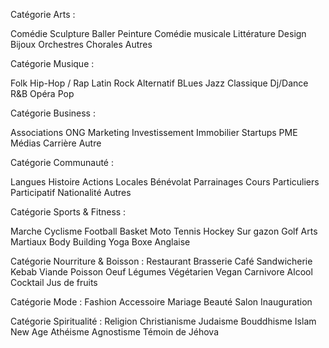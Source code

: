 Catégorie Arts :

Comédie
Sculpture
Baller
Peinture
Comédie musicale
Littérature
Design
Bijoux
Orchestres
Chorales
Autres


Catégorie Musique :

Folk
Hip-Hop / Rap
Latin
Rock
Alternatif
BLues
Jazz
Classique
Dj/Dance
R&B
Opéra
Pop


Catégorie Business :

Associations
ONG
Marketing
Investissement
Immobilier
Startups
PME
Médias
Carrière
Autre



Catégorie Communauté :

Langues
Histoire
Actions Locales
Bénévolat
Parrainages
Cours Particuliers
Participatif
Nationalité
Autres


Catégorie Sports & Fitness : 

Marche
Cyclisme
Football
Basket
Moto
Tennis
Hockey Sur gazon
Golf
Arts Martiaux
Body Building
Yoga
Boxe Anglaise

Catégorie Nourriture & Boisson :
Restaurant
Brasserie
Café
Sandwicherie
Kebab
Viande
Poisson
Oeuf
Légumes
Végétarien
Vegan
Carnivore
Alcool
Cocktail
Jus de fruits

Catégorie Mode :
Fashion
Accessoire
Mariage
Beauté
Salon
Inauguration

Catégorie Spiritualité :
Religion
Christianisme
Judaisme
Bouddhisme
Islam
New Age
Athéisme
Agnostisme 
Témoin de Jéhova


